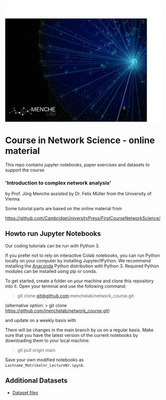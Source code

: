 ![Alt text](images/Chuetter_VRshot.png)


# Course in Network Science - online material

This repo contains jupyter notebooks, paper exercises and datasets to support 
the course 
### 'Introduction to complex network analysis' 
by Prof. Jörg Menche assisted by Dr. Felix Müller from the University of Vienna. 

Some tutorial parts are based on the online material from

https://github.com/CambridgeUniversityPress/FirstCourseNetworkScience/


## Howto run Jupyter Notebooks

Our coding tutorials can be run with Python 3.  


If you prefer not to rely on interactive Colab notebooks, you can run Python locally on your computer by installing Jupyter/IPython. We recommend installing the [Anaconda](https://www.anaconda.com/distribution/) Python distribution with Python 3. Required Python modules can be installed using pip or conda.

To get started, create a folder on your machine and clone this repository into it. Open your terminal and use the following command:

> git clone git@github.com:menchelab/network_course.git

(alternative option: > git clone https://github.com/menchelab/network_course.git)

and update on a weekly basis with

There will be changes in the main branch by us on a regular basis. Make sure that you have the latest version of the current notebooks by downloading them to your local machine:

> git pull origin main
  
Save your own modified notebooks as `Lastname_Matrikelnr_LectureNr.ipynb`.

## Additional Datasets 

* [Dataset files](https://github.com/menchelab/network_course/tree/main/data)
